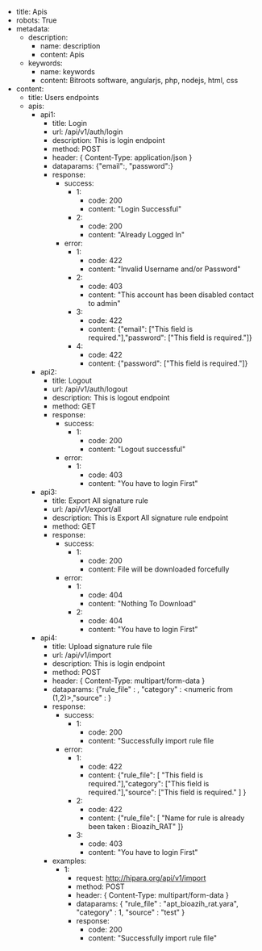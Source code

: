 - title: Apis
- robots: True
- metadata:
    - description:
        - name: description
        - content: Apis
    - keywords: 
        - name: keywords
        - content: Bitroots software, angularjs, php, nodejs, html, css
- content:
    - title: Users endpoints
    - apis:
        - api1:
            - title: Login
            - url: /api/v1/auth/login
            - description: This is login endpoint
            - method: POST
            - header: { Content-Type: application/json }
            - dataparams: {"email":<alphanumeric>, "password":<alphanumeric>}
            - response:
                - success:
                    - 1:
                        - code: 200
                        - content: "Login Successful"
                    - 2:
                        - code: 200
                        - content: "Already Logged In"
                - error:
                    - 1:
                        - code: 422
                        - content: "Invalid Username and/or Password"
                    - 2:
                        - code: 403
                        - content: "This account has been disabled contact to admin"
                    - 3:
                        - code: 422
                        - content: {"email": ["This field is required."],"password": ["This field is required."]}
                    - 4:
                        - code: 422
                        - content: {"password": ["This field is required."]}
        - api2:
            - title: Logout
            - url: /api/v1/auth/logout
            - description: This is logout endpoint
            - method: GET
            - response:
                - success:
                    - 1:
                        - code: 200
                        - content: "Logout successful"
                - error:
                    - 1:
                        - code: 403
                        - content: "You have to login First"
        - api3:
            - title: Export All signature rule
            - url: /api/v1/export/all
            - description: This is Export All signature rule endpoint
            - method: GET
            - response:
                - success:
                    - 1:
                        - code: 200
                        - content: File will be downloaded forcefully
                - error:
                    - 1:
                        - code: 404
                        - content: "Nothing To Download"
                    - 2:
                        - code: 404
                        - content: "You have to login First"
        - api4:
            - title: Upload signature rule file
            - url: /api/v1/import
            - description: This is login endpoint
            - method: POST
            - header: { Content-Type: multipart/form-data }
            - dataparams: {"rule_file" :   <file>, "category"  :   <numeric from (1,2)>,"source"    :   <alphanumeric>}
            - response:
                - success:
                    - 1:
                        - code: 200
                        - content: "Successfully import rule file
                - error:
                    - 1:
                        - code: 422
                        - content: {"rule_file": [ "This field is required."],"category": ["This field is required."],"source": ["This field is required." ] }
                    - 2:
                        - code: 422
                        - content: {"rule_file": [ "Name for rule is already been taken : Bioazih_RAT" ]}
                    - 3:
                        - code: 403
                        - content: "You have to login First"
            - examples:
                - 1:
                    - request: http://hipara.org/api/v1/import
                    - method: POST
                    - header: { Content-Type: multipart/form-data }
                    - dataparams: { "rule_file" : "apt_bioazih_rat.yara", "category"  :   1, "source"    :   "test" }
                    - response:
                        - code: 200
                        - content: "Successfully import rule file"